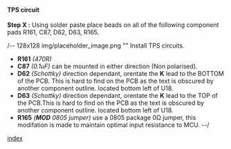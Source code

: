 #### TPS circuit ####
**Step X :**
Using solder paste place beads on all of the following component pads R161, C87, D62, D63, R165.

/-- 128x128 img/placeholder_image.png "" Install TPS circuits. 

- **R161** *(470R)*
- **C87**  *(0.1uF)* can be mounted in either direction (Non polarised).
- **D62**  *(Schottky)* direction dependant, orentate the **K** lead to the BOTTOM of the PCB. This is hard to find on the PCB as the text is obscured by another component outline. located bottom left of U18.
- **D63**  *(Schottky)* direction dependant, orentate the **K** lead to the TOP of the PCB.This is hard to find on the PCB as the text is obscured by another component outline. located bottom left of U18.
- **R165** *(**MOD** 0805 jumper)* use a 0805 package 0&ohm; jumper, this modifation is made to maintain optimal input resistance to MCU.
--/

[index](#index)

